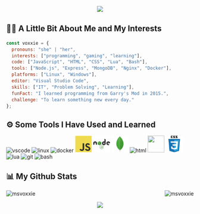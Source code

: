 <p align="center">
  <img src="https://capsule-render.vercel.app/api?type=waving&color=timeGradient&text=Hello!&fontSize=60&fontAlignY=55&desc=I'm%20Voxxie&descSize=25&descAlignY=85&height=110&section=header"/>
</p>

<h2>👩‍💻 A Little Bit About Me and My Interests</h2>

```javascript
const voxxie = {
  pronouns: "she" | "her",
  interests: ["programming", "gaming", "learning"],
  code: ["JavaScript", "HTML", "CSS", "Lua", "Bash"],
  tools: ["Node.js", "Express", "MongoDB", "Nginx", "Docker"],
  platforms: ["Linux", "Windows"],
  editor: "Visual Studio Code",
  skills: ["IT", "Problem Solving", "Learning"],
  funFact: "I learned programming from Garry's Mod in 2015.",
  challenge: "To learn something new every day."
};
```


<h2> ⚙️ Some Tools I Have Used and Learned</h2>
<p align="left">
<img src="https://cdn.jsdelivr.net/gh/devicons/devicon/icons/vscode/vscode-original.svg" alt="vscode" width="45" height="45"/>
<img src="https://cdn.jsdelivr.net/gh/devicons/devicon/icons/linux/linux-original.svg" alt="linux" width="45" height="45"/>       
<img src="https://cdn.jsdelivr.net/gh/devicons/devicon/icons/docker/docker-original.svg" alt="docker" width="45" height="45"/>
<img src="https://raw.githubusercontent.com/devicons/devicon/master/icons/javascript/javascript-original.svg" alt="javascript" width="45" height="45" />
<img src="https://raw.githubusercontent.com/devicons/devicon/master/icons/nodejs/nodejs-original-wordmark.svg" alt="nodejs" width="45" height="45" />
<img src="https://raw.githubusercontent.com/devicons/devicon/master/icons/mongodb/mongodb-original.svg" alt="mongodb" width="45" height="45" />
<img src="https://cdn.jsdelivr.net/gh/devicons/devicon/icons/html5/html5-original.svg" alt="html" width="45" height="45"/>
<img src="https://cdn.jsdelivr.net/gh/devicons/devicon@latest/icons/bootstrap/bootstrap-original-wordmark.svg" width="45" height="45" />
<img src="https://raw.githubusercontent.com/devicons/devicon/master/icons/css3/css3-original-wordmark.svg" alt="css3" width="45" height="45" />
<img src="https://www.vectorlogo.zone/logos/lua/lua-icon.svg" alt="lua" width="45" height="45" />
<img src="https://cdn.jsdelivr.net/gh/devicons/devicon/icons/git/git-original.svg" alt="git" width="45" height="45"/>
<img src="https://cdn.jsdelivr.net/gh/devicons/devicon/icons/bash/bash-original.svg" alt="bash" width="45" height="45"/>
</p>

<h2 align="left">📊 My Github Stats</h2>
<p><img align="left" src="https://github-readme-stats.vercel.app/api/top-langs?username=msvoxxie&show_icons=true&locale=en&layout=compact&theme=dracula&bg_color=00000000&hide_border=true" alt="msvoxxie" /></p>
<p>&nbsp;<img align="right" src="https://github-readme-stats.vercel.app/api?username=msvoxxie&show_icons=true&locale=en&theme=dracula&bg_color=00000000&hide_border=true" alt="msvoxxie" /></p>

<p align="center">
  <img src="https://capsule-render.vercel.app/api?type=waving&color=timeGradient&height=110&section=footer"/>
</p>
